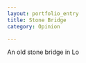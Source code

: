 ```yaml
---
layout: portfolio_entry
title: Stone Bridge
category: Opinion

---
```

An old stone bridge in Lo
<!--splitline-->
